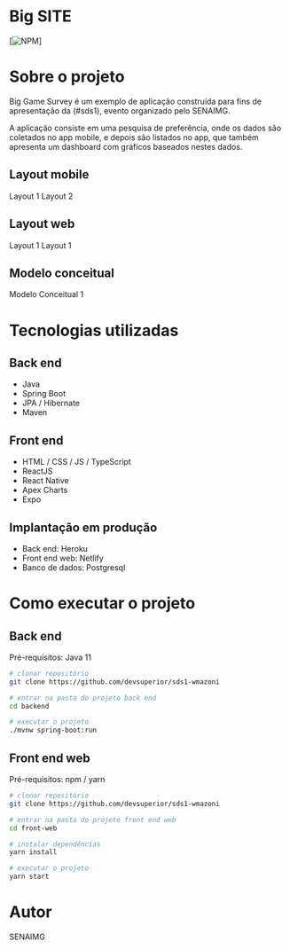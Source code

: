 # Big SITE 
[![NPM](https://img.shields.io/npm/l/react)] 

# Sobre o projeto

Big Game Survey é um exemplo de aplicação construída para fins de apresentação da (#sds1), evento organizado pelo SENAIMG.

A aplicação consiste em uma pesquisa de preferência, onde os dados são coletados no app mobile, e depois são listados no app, que também apresenta um dashboard com gráficos baseados nestes dados.

## Layout mobile
Layout 1
Layout 2

## Layout web
Layout 1
Layout 1

## Modelo conceitual
Modelo Conceitual 1

# Tecnologias utilizadas
## Back end
- Java
- Spring Boot
- JPA / Hibernate
- Maven
## Front end
- HTML / CSS / JS / TypeScript
- ReactJS
- React Native
- Apex Charts
- Expo
## Implantação em produção
- Back end: Heroku
- Front end web: Netlify
- Banco de dados: Postgresql

# Como executar o projeto

## Back end
Pré-requisitos: Java 11

```bash
# clonar repositório
git clone https://github.com/devsuperior/sds1-wmazoni

# entrar na pasta do projeto back end
cd backend

# executar o projeto
./mvnw spring-boot:run
```

## Front end web
Pré-requisitos: npm / yarn

```bash
# clonar repositório
git clone https://github.com/devsuperior/sds1-wmazoni

# entrar na pasta do projeto front end web
cd front-web

# instalar dependências
yarn install

# executar o projeto
yarn start
```

# Autor
SENAIMG

